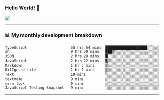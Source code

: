 ### Hello World! 👋

<a>
  <img align="center" src="https://github-readme-stats.vercel.app/api?username=megatunger&count_private=true&include_all_commits=true&bg_color=30,56CCF2,2F80ED&title_color=fff&text_color=fff" />
</a>

------
### 📊 My monthly development breakdown

<!--START_SECTION:waka-->

```txt
TypeScript                    55 hrs 54 mins  ███████████████████░░░░░░   75.41 %
sh                            9 hrs 30 mins   ███▒░░░░░░░░░░░░░░░░░░░░░   12.83 %
JSON                          2 hrs 28 mins   █░░░░░░░░░░░░░░░░░░░░░░░░   03.34 %
JavaScript                    2 hrs 22 mins   ▓░░░░░░░░░░░░░░░░░░░░░░░░   03.19 %
Markdown                      1 hr 6 mins     ▒░░░░░░░░░░░░░░░░░░░░░░░░   01.49 %
GitIgnore file                1 hr 4 mins     ▒░░░░░░░░░░░░░░░░░░░░░░░░   01.45 %
Text                          19 mins         ░░░░░░░░░░░░░░░░░░░░░░░░░   00.43 %
textmate                      9 mins          ░░░░░░░░░░░░░░░░░░░░░░░░░   00.22 %
yarn.lock                     9 mins          ░░░░░░░░░░░░░░░░░░░░░░░░░   00.22 %
JavaScript Testing Snapshot   9 mins          ░░░░░░░░░░░░░░░░░░░░░░░░░   00.21 %
```

<!--END_SECTION:waka-->

------
